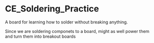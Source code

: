CE_Soldering_Practice
=====================

A board for learning how to solder without breaking anything.

Since we are soldering componets to a board, might as well power them and turn them into breakout boards
